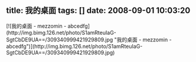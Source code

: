 title: 我的桌面
tags: []
date: 2008-09-01 10:03:20
---

<p>[![我的桌面 - mezzomin - abcedfg](http://img.bimg.126.net/photo/S1amRteuIaG-SgtCbDE9UA==/309340999421929809.jpg "我的桌面 - mezzomin - abcedfg")](http://img.bimg.126.net/photo/S1amRteuIaG-SgtCbDE9UA==/309340999421929809.jpg)

</p>